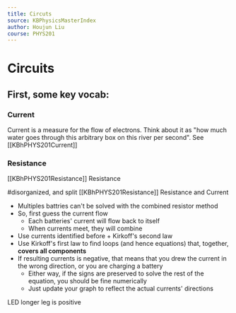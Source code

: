 ```yaml
---
title: Circuts 
source: KBPhysicsMasterIndex
author: Houjun Liu
course: PHYS201
---
```


# Circuits
## First, some key vocab:
### Current
Current is a measure for the flow of electrons. Think about it as "how much water goes through this arbitrary box on this river per second".
See [[KBhPHYS201Current]]

### Resistance
[[KBhPHYS201Resistance]] Resistance 

#disorganized, and split [[KBhPHYS201Resistance]] Resistance and Current

* Multiples battries can't be solved with the combined resistor method
* So, first guess the current flow
    * Each batteries' current will flow back to itself
    * When currents meet, they will combine
* Use currents identified before + Kirkoff's second law
* Use Kirkoff's first law to find loops (and hence equations) that, together, **covers all components**
* If resulting currents is negative, that means that you drew the current in the wrong direction, or you are charging a battery
    * Either way, if the signs are preserved to solve the rest of the equation, you should be fine numerically
    * Just update your graph to reflect the actual currents' directions

LED longer leg is positive